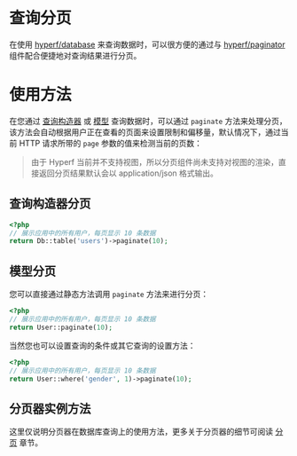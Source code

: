 # 查询分页

在使用 [hyperf/database](https://github.com/hyperf/database) 来查询数据时，可以很方便的通过与 [hyperf/paginator](https://github.com/hyperf/paginator) 组件配合便捷地对查询结果进行分页。

# 使用方法

在您通过 [查询构造器](zh-cn/db/querybuilder.md) 或 [模型](zh-cn/db/model.md) 查询数据时，可以通过 `paginate` 方法来处理分页，该方法会自动根据用户正在查看的页面来设置限制和偏移量，默认情况下，通过当前 HTTP 请求所带的 `page` 参数的值来检测当前的页数：

> 由于 Hyperf 当前并不支持视图，所以分页组件尚未支持对视图的渲染，直接返回分页结果默认会以 application/json 格式输出。

## 查询构造器分页

```php
<?php
// 展示应用中的所有用户，每页显示 10 条数据
return Db::table('users')->paginate(10);
```

## 模型分页 

您可以直接通过静态方法调用 `paginate` 方法来进行分页：

```php
<?php
// 展示应用中的所有用户，每页显示 10 条数据
return User::paginate(10);
```

当然您也可以设置查询的条件或其它查询的设置方法：

```php
<?php 
// 展示应用中的所有用户，每页显示 10 条数据
return User::where('gender', 1)->paginate(10);
```

## 分页器实例方法

这里仅说明分页器在数据库查询上的使用方法，更多关于分页器的细节可阅读 [分页](zh-cn/paginator.md) 章节。